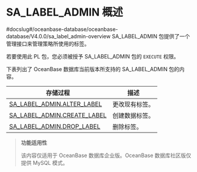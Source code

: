 SA_LABEL_ADMIN 概述 
======================================
#docslug#/oceanbase-database/oceanbase-database/V4.0.0/sa_label_admin-overview
SA_LABEL_ADMIN 包提供了一个管理接口来管理策略所使用的标签。

若要使用此 PL 包，您必须被授予 SA_LABEL_ADMIN 包的 `EXECUTE` 权限。

下表列出了 OceanBase 数据库当前版本所支持的 SA_LABEL_ADMIN 包的内容。


|                                  **存储过程**                                  | **描述**  |
|----------------------------------------------------------------------------|---------|
| [SA_LABEL_ADMIN.ALTER_LABEL](../4.sa_label_admin-tag-management-pack/2.sa_label_admin-alter_label.md)  | 更改现有标签。 |
| [SA_LABEL_ADMIN.CREATE_LABEL](../4.sa_label_admin-tag-management-pack/3.sa_label_admin-create_label.md) | 创建数据标签。 |
| [SA_LABEL_ADMIN.DROP_LABEL](../4.sa_label_admin-tag-management-pack/4.sa_label_admin-drop_label.md)   | 删除标签。   |


>**功能适用性**
>
>该内容仅适用于 OceanBase 数据库企业版。OceanBase 数据库社区版仅提供 MySQL 模式。
